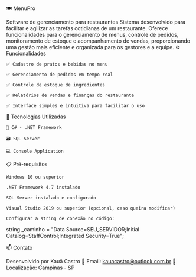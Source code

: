 🍽️ MenuPro

Software de gerenciamento para restaurantes
Sistema desenvolvido para facilitar e agilizar as tarefas cotidianas de um restaurante. Oferece funcionalidades para o gerenciamento de menus, controle de pedidos, monitoramento de estoque e acompanhamento de vendas, proporcionando uma gestão mais eficiente e organizada para os gestores e a equipe.
⚙️ Funcionalidades

    ✅ Cadastro de pratos e bebidas no menu

    ✅ Gerenciamento de pedidos em tempo real

    ✅ Controle de estoque de ingredientes

    ✅ Relatórios de vendas e finanças do restaurante

    ✅ Interface simples e intuitiva para facilitar o uso

🚀 Tecnologias Utilizadas

    🧠 C# - .NET Framework

    🗃️ SQL Server

    💻 Console Application

📋 Pré-requisitos

    Windows 10 ou superior

    .NET Framework 4.7 instalado

    SQL Server instalado e configurado

    Visual Studio 2019 ou superior (opcional, caso queira modificar)

    Configurar a string de conexão no código:

string _caminho = "Data Source=SEU_SERVIDOR;Initial Catalog=StaffControl;Integrated Security=True";

📫 Contato

Desenvolvido por Kauã Castro
📧 Email: kauacastro@outlook.com.br
📍 Localização: Campinas - SP
